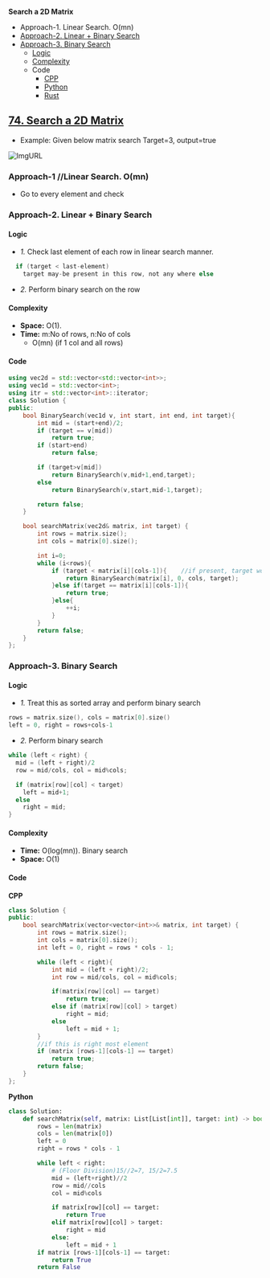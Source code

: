 **Search a 2D Matrix**
- Approach-1. Linear Search. O(mn)
- [Approach-2. Linear + Binary Search](#a2)
- [Approach-3. Binary Search](#a3)
  - [Logic](#l)
  - [Complexity](#com)
  - Code
    - [CPP](#cpp)
    - [Python](#py)
    - [Rust](#rs)

## [74. Search a 2D Matrix](https://leetcode.com/problems/search-a-2d-matrix/)
- Example: Given below matrix search Target=3, output=true

![ImgURL](https://assets.leetcode.com/uploads/2020/10/05/mat.jpg)

### Approach-1  //Linear Search. O(mn)
- Go to every element and check

<a name=a2></a>
### Approach-2. Linear + Binary Search
#### Logic
- *1.* Check last element of each row in linear search manner.
```c
  if (target < last-element)
    target may-be present in this row, not any where else
```
- *2.* Perform binary search on the row
#### Complexity
- **Space:** O(1).
- **Time:** m:No of rows, n:No of cols
  - O(mn) (if 1 col and all rows)
#### Code
```cpp
using vec2d = std::vector<std::vector<int>>;
using vec1d = std::vector<int>;
using itr = std::vector<int>::iterator;
class Solution {
public:
    bool BinarySearch(vec1d v, int start, int end, int target){
        int mid = (start+end)/2;
        if (target == v[mid])
            return true;
        if (start>end)
            return false;

        if (target>v[mid])
            return BinarySearch(v,mid+1,end,target);
        else
            return BinarySearch(v,start,mid-1,target);

        return false;
    }

    bool searchMatrix(vec2d& matrix, int target) {
        int rows = matrix.size();
        int cols = matrix[0].size();

        int i=0;
        while (i<rows){
            if (target < matrix[i][cols-1]){    //if present, target would be in this row
                return BinarySearch(matrix[i], 0, cols, target);
            }else if(target == matrix[i][cols-1]){
                return true;                
            }else{
                ++i;
            }
        }
        return false;
    }
};
```

<a name=a3></a>
### Approach-3. Binary Search
#### Logic
- _1._ Treat this as sorted array and perform binary search
```c
rows = matrix.size(), cols = matrix[0].size()
left = 0, right = rows+cols-1
```
- _2._ Perform binary search
```c
while (left < right) {
  mid = (left + right)/2
  row = mid/cols, col = mid%cols;

  if (matrix[row][col] < target)
    left = mid+1;
  else
    right = mid;
}
```

<a name=com></a>
#### Complexity
- **Time:** O(log(mn)). Binary search
- **Space:** O(1)

#### Code
<a name=cpp></a>
**CPP**
```cpp
class Solution {
public:
    bool searchMatrix(vector<vector<int>>& matrix, int target) {
        int rows = matrix.size();
        int cols = matrix[0].size();
        int left = 0, right = rows * cols - 1;

        while (left < right){
            int mid = (left + right)/2;
            int row = mid/cols, col = mid%cols;

            if(matrix[row][col] == target)
                return true;
            else if (matrix[row][col] > target)
                right = mid;
            else
                left = mid + 1;
        }
        //if this is right most element
        if (matrix [rows-1][cols-1] == target)
            return true;
        return false;
    }
};
```

**Python**
```py
class Solution:
    def searchMatrix(self, matrix: List[List[int]], target: int) -> bool:
        rows = len(matrix)
        cols = len(matrix[0])
        left = 0
        right = rows * cols - 1

        while left < right:
            # (Floor Division)15//2=7, 15/2=7.5
            mid = (left+right)//2
            row = mid//cols
            col = mid%cols

            if matrix[row][col] == target:
                return True
            elif matrix[row][col] > target:
                right = mid
            else:
                left = mid + 1
        if matrix [rows-1][cols-1] == target:
            return True
        return False
```
